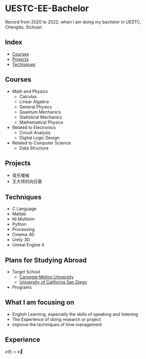# UESTC-EE-Bachelor
Record from 2020 to 2022, when I am doing my bachelor in UESTC, Chengdu, Sichuan
## Index
- [Courses](#Courses)
- [Projects](#Projects)
- [Techniques](#Techniques)
## Courses
- Math and Physics
  - Calculus
  - Linear Algebra
  - General Physics
  - Quantum Mechanics
  - Statistical Mechanics
  - Mathematical Physics
- Related to Electronics
  - Circuit Analysis
  - Digital Logic Design
- Related to Computer Science
  - Data Structure
## Projects
- 音乐楼梯
- 王大师的向日葵
## Techniques
- C Language
- Matlab
- NI Multisim
- Python
- Processing
- Cinema 4D
- Unity 3D
- Unreal Engine 4
## Plans for Studying Abroad
- Target School
  - [Carnegie Mellon University](https://www.cmu.edu/)
  - [University of California San Diego](https://ucsd.edu/)
- Programs
## What I am focusing on
- English Learning, especially the skills of speaking and listening
- The Experience of doing research or project
- improve the techniques of time management
## Experience
$x(t)=\vec e$
